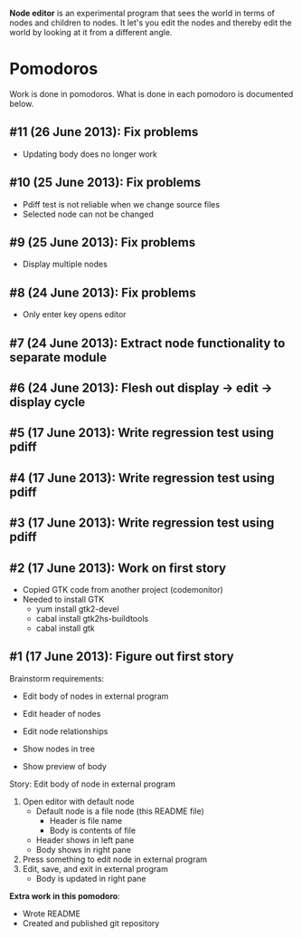 **Node editor** is an experimental program that sees the world in terms of
nodes and children to nodes. It let's you edit the nodes and thereby edit the
world by looking at it from a different angle.

# Pomodoros

Work is done in pomodoros. What is done in each pomodoro is documented below.

## #11 (26 June 2013): Fix problems

* Updating body does no longer work

## #10 (25 June 2013): Fix problems

* Pdiff test is not reliable when we change source files
* Selected node can not be changed

## #9 (25 June 2013): Fix problems

* Display multiple nodes

## #8 (24 June 2013): Fix problems

* Only enter key opens editor

## #7 (24 June 2013): Extract node functionality to separate module

## #6 (24 June 2013): Flesh out display -> edit -> display cycle

## #5 (17 June 2013): Write regression test using pdiff

## #4 (17 June 2013): Write regression test using pdiff

## #3 (17 June 2013): Write regression test using pdiff

## #2 (17 June 2013): Work on first story

* Copied GTK code from another project (codemonitor)
* Needed to install GTK
    * yum install gtk2-devel
    * cabal install gtk2hs-buildtools
    * cabal install gtk

## #1 (17 June 2013): Figure out first story

Brainstorm requirements:

* Edit body of nodes in external program

* Edit header of nodes
* Edit node relationships

* Show nodes in tree
* Show preview of body

Story: Edit body of node in external program

1. Open editor with default node
    * Default node is a file node (this README file)
        * Header is file name
        * Body is contents of file
    * Header shows in left pane
    * Body shows in right pane
2. Press something to edit node in external program
3. Edit, save, and exit in external program
    * Body is updated in right pane

**Extra work in this pomodoro**:

* Wrote README
* Created and published git repository
